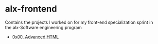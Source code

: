 # alx-frontend
Contains the projects I worked on for my front-end specialization sprint in the alx-Software engineering program

- [0x00. Advanced HTML](./0x00-html_advanced/)
